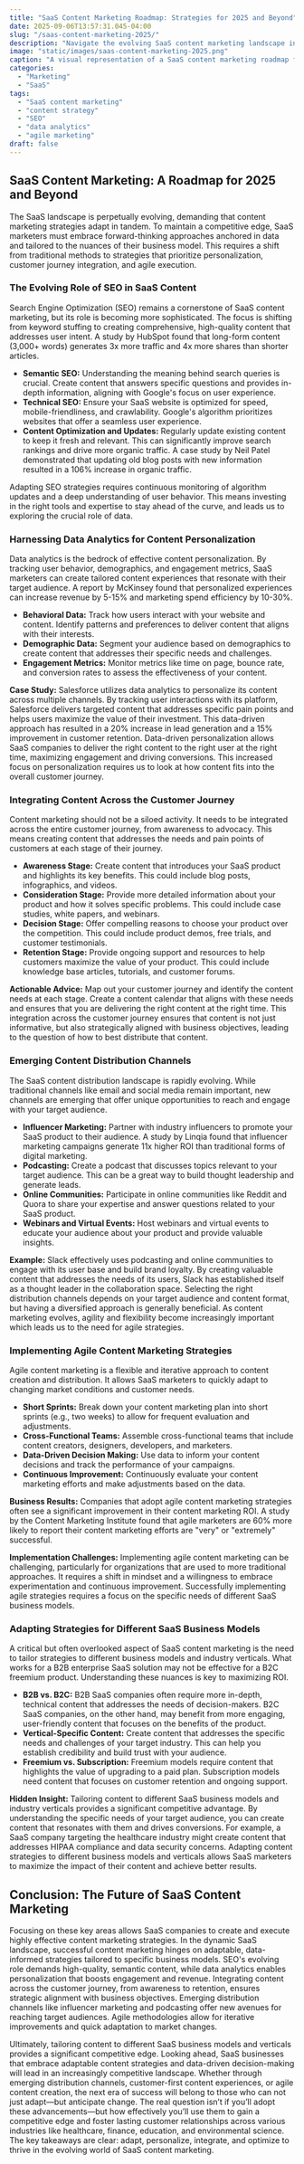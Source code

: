 ```yaml
---
title: "SaaS Content Marketing Roadmap: Strategies for 2025 and Beyond"
date: 2025-09-06T13:57:31.045-04:00
slug: "/saas-content-marketing-2025/"
description: "Navigate the evolving SaaS content marketing landscape in 2025 with data-driven strategies, personalized content, and agile approaches to boost your SaaS marketing."
image: "static/images/saas-content-marketing-2025.png"
caption: "A visual representation of a SaaS content marketing roadmap for 2025."
categories:
  - "Marketing"
  - "SaaS"
tags:
  - "SaaS content marketing"
  - "content strategy"
  - "SEO"
  - "data analytics"
  - "agile marketing"
draft: false
---
```


## SaaS Content Marketing: A Roadmap for 2025 and Beyond

The SaaS landscape is perpetually evolving, demanding that content marketing strategies adapt in tandem. To maintain a competitive edge, SaaS marketers must embrace forward-thinking approaches anchored in data and tailored to the nuances of their business model. This requires a shift from traditional methods to strategies that prioritize personalization, customer journey integration, and agile execution.

### The Evolving Role of SEO in SaaS Content

Search Engine Optimization (SEO) remains a cornerstone of SaaS content marketing, but its role is becoming more sophisticated. The focus is shifting from keyword stuffing to creating comprehensive, high-quality content that addresses user intent. A study by HubSpot found that long-form content (3,000+ words) generates 3x more traffic and 4x more shares than shorter articles.

*   **Semantic SEO:** Understanding the meaning behind search queries is crucial. Create content that answers specific questions and provides in-depth information, aligning with Google's focus on user experience.
*   **Technical SEO:** Ensure your SaaS website is optimized for speed, mobile-friendliness, and crawlability. Google's algorithm prioritizes websites that offer a seamless user experience.
*   **Content Optimization and Updates:** Regularly update existing content to keep it fresh and relevant. This can significantly improve search rankings and drive more organic traffic. A case study by Neil Patel demonstrated that updating old blog posts with new information resulted in a 106% increase in organic traffic.

Adapting SEO strategies requires continuous monitoring of algorithm updates and a deep understanding of user behavior. This means investing in the right tools and expertise to stay ahead of the curve, and leads us to exploring the crucial role of data.

### Harnessing Data Analytics for Content Personalization

Data analytics is the bedrock of effective content personalization. By tracking user behavior, demographics, and engagement metrics, SaaS marketers can create tailored content experiences that resonate with their target audience. A report by McKinsey found that personalized experiences can increase revenue by 5-15% and marketing spend efficiency by 10-30%.

*   **Behavioral Data:** Track how users interact with your website and content. Identify patterns and preferences to deliver content that aligns with their interests.
*   **Demographic Data:** Segment your audience based on demographics to create content that addresses their specific needs and challenges.
*   **Engagement Metrics:** Monitor metrics like time on page, bounce rate, and conversion rates to assess the effectiveness of your content.

**Case Study:** Salesforce utilizes data analytics to personalize its content across multiple channels. By tracking user interactions with its platform, Salesforce delivers targeted content that addresses specific pain points and helps users maximize the value of their investment. This data-driven approach has resulted in a 20% increase in lead generation and a 15% improvement in customer retention. Data-driven personalization allows SaaS companies to deliver the right content to the right user at the right time, maximizing engagement and driving conversions. This increased focus on personalization requires us to look at how content fits into the overall customer journey.

### Integrating Content Across the Customer Journey

Content marketing should not be a siloed activity. It needs to be integrated across the entire customer journey, from awareness to advocacy. This means creating content that addresses the needs and pain points of customers at each stage of their journey.

*   **Awareness Stage:** Create content that introduces your SaaS product and highlights its key benefits. This could include blog posts, infographics, and videos.
*   **Consideration Stage:** Provide more detailed information about your product and how it solves specific problems. This could include case studies, white papers, and webinars.
*   **Decision Stage:** Offer compelling reasons to choose your product over the competition. This could include product demos, free trials, and customer testimonials.
*   **Retention Stage:** Provide ongoing support and resources to help customers maximize the value of your product. This could include knowledge base articles, tutorials, and customer forums.

**Actionable Advice:** Map out your customer journey and identify the content needs at each stage. Create a content calendar that aligns with these needs and ensures that you are delivering the right content at the right time. This integration across the customer journey ensures that content is not just informative, but also strategically aligned with business objectives, leading to the question of how to best distribute that content.

### Emerging Content Distribution Channels

The SaaS content distribution landscape is rapidly evolving. While traditional channels like email and social media remain important, new channels are emerging that offer unique opportunities to reach and engage with your target audience.

*   **Influencer Marketing:** Partner with industry influencers to promote your SaaS product to their audience. A study by Linqia found that influencer marketing campaigns generate 11x higher ROI than traditional forms of digital marketing.
*   **Podcasting:** Create a podcast that discusses topics relevant to your target audience. This can be a great way to build thought leadership and generate leads.
*   **Online Communities:** Participate in online communities like Reddit and Quora to share your expertise and answer questions related to your SaaS product.
*   **Webinars and Virtual Events:** Host webinars and virtual events to educate your audience about your product and provide valuable insights.

**Example:** Slack effectively uses podcasting and online communities to engage with its user base and build brand loyalty. By creating valuable content that addresses the needs of its users, Slack has established itself as a thought leader in the collaboration space. Selecting the right distribution channels depends on your target audience and content format, but having a diversified approach is generally beneficial. As content marketing evolves, agility and flexibility become increasingly important which leads us to the need for agile strategies.

### Implementing Agile Content Marketing Strategies

Agile content marketing is a flexible and iterative approach to content creation and distribution. It allows SaaS marketers to quickly adapt to changing market conditions and customer needs.

*   **Short Sprints:** Break down your content marketing plan into short sprints (e.g., two weeks) to allow for frequent evaluation and adjustments.
*   **Cross-Functional Teams:** Assemble cross-functional teams that include content creators, designers, developers, and marketers.
*   **Data-Driven Decision Making:** Use data to inform your content decisions and track the performance of your campaigns.
*   **Continuous Improvement:** Continuously evaluate your content marketing efforts and make adjustments based on the data.

**Business Results:** Companies that adopt agile content marketing strategies often see a significant improvement in their content marketing ROI. A study by the Content Marketing Institute found that agile marketers are 60% more likely to report their content marketing efforts are "very" or "extremely" successful.

**Implementation Challenges:** Implementing agile content marketing can be challenging, particularly for organizations that are used to more traditional approaches. It requires a shift in mindset and a willingness to embrace experimentation and continuous improvement. Successfully implementing agile strategies requires a focus on the specific needs of different SaaS business models.

### Adapting Strategies for Different SaaS Business Models

A critical but often overlooked aspect of SaaS content marketing is the need to tailor strategies to different business models and industry verticals. What works for a B2B enterprise SaaS solution may not be effective for a B2C freemium product. Understanding these nuances is key to maximizing ROI.

*   **B2B vs. B2C:** B2B SaaS companies often require more in-depth, technical content that addresses the needs of decision-makers. B2C SaaS companies, on the other hand, may benefit from more engaging, user-friendly content that focuses on the benefits of the product.
*   **Vertical-Specific Content:** Create content that addresses the specific needs and challenges of your target industry. This can help you establish credibility and build trust with your audience.
*   **Freemium vs. Subscription:** Freemium models require content that highlights the value of upgrading to a paid plan. Subscription models need content that focuses on customer retention and ongoing support.

**Hidden Insight:** Tailoring content to different SaaS business models and industry verticals provides a significant competitive advantage. By understanding the specific needs of your target audience, you can create content that resonates with them and drives conversions. For example, a SaaS company targeting the healthcare industry might create content that addresses HIPAA compliance and data security concerns. Adapting content strategies to different business models and verticals allows SaaS marketers to maximize the impact of their content and achieve better results.

## Conclusion: The Future of SaaS Content Marketing

Focusing on these key areas allows SaaS companies to create and execute highly effective content marketing strategies. In the dynamic SaaS landscape, successful content marketing hinges on adaptable, data-informed strategies tailored to specific business models. SEO's evolving role demands high-quality, semantic content, while data analytics enables personalization that boosts engagement and revenue. Integrating content across the customer journey, from awareness to retention, ensures strategic alignment with business objectives. Emerging distribution channels like influencer marketing and podcasting offer new avenues for reaching target audiences. Agile methodologies allow for iterative improvements and quick adaptation to market changes.

Ultimately, tailoring content to different SaaS business models and verticals provides a significant competitive edge. Looking ahead, SaaS businesses that embrace adaptable content strategies and data-driven decision-making will lead in an increasingly competitive landscape. Whether through emerging distribution channels, customer-first content experiences, or agile content creation, the next era of success will belong to those who can not just adapt—but anticipate change. The real question isn’t if you’ll adopt these advancements—but how effectively you’ll use them to gain a competitive edge and foster lasting customer relationships across various industries like healthcare, finance, education, and environmental science. The key takeaways are clear: adapt, personalize, integrate, and optimize to thrive in the evolving world of SaaS content marketing.
